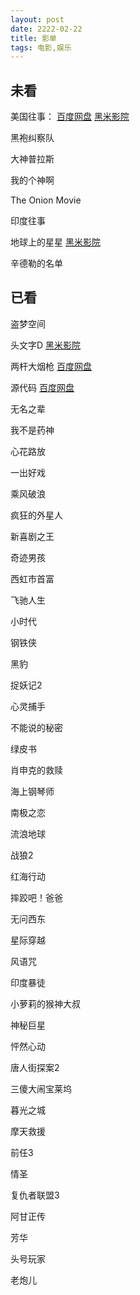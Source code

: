 ```yaml
---
layout: post
date: 2222-02-22
title: 影单
tags: 电影,娱乐
---
```


## 未看



美国往事：
[百度网盘](https://pan.baidu.com/play/video#/video?path=%2F我的资源%2F美国往事加长版.mkv&t=-1)
[黑米影院](https://www.tv432.com/fanzuipian/meiguowangshi_daoyanjianjiban_/play-0-0.html)

黑袍纠察队

大神普拉斯

我的个神啊



The Onion Movie

印度往事

地球上的星星
[黑米影院](https://www.tv432.com/juqingpian/diqiushangdexingxing/play-0-0.html)

辛德勒的名单

## 已看

盗梦空间

头文字D
[黑米影院](https://www.tv432.com/juqingpian/touwenzid/play-0-0.html)

两杆大烟枪
[百度网盘](https://pan.baidu.com/play/video#/video?path=%2Fmovie%2F%E4%B8%A4%E6%9D%86%E5%A4%A7%E7%83%9F%E6%9E%AA.rmvb&t=-1)

源代码
[百度网盘](https://pan.baidu.com/play/video#/video?path=%2Fmovie%2F%E6%BA%90%E4%BB%A3%E7%A0%81.mp4&t=-1)

无名之辈

我不是药神

心花路放

一出好戏

乘风破浪

疯狂的外星人

新喜剧之王

奇迹男孩

西虹市首富

飞驰人生

小时代

钢铁侠

黑豹

捉妖记2

心灵捕手

不能说的秘密

绿皮书

肖申克的救赎

海上钢琴师

南极之恋

流浪地球

战狼2

红海行动

摔跤吧！爸爸

无问西东

星际穿越

风语咒

印度暴徒

小萝莉的猴神大叔

神秘巨星

怦然心动

唐人街探案2

三傻大闹宝莱坞

暮光之城

摩天救援

前任3

情圣

复仇者联盟3

阿甘正传

芳华

头号玩家

老炮儿